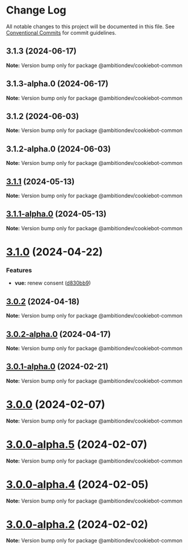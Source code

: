 # Change Log

All notable changes to this project will be documented in this file.
See [Conventional Commits](https://conventionalcommits.org) for commit guidelines.

## 3.1.3 (2024-06-17)

**Note:** Version bump only for package @ambitiondev/cookiebot-common





## 3.1.3-alpha.0 (2024-06-17)

**Note:** Version bump only for package @ambitiondev/cookiebot-common





## 3.1.2 (2024-06-03)

**Note:** Version bump only for package @ambitiondev/cookiebot-common





## 3.1.2-alpha.0 (2024-06-03)

**Note:** Version bump only for package @ambitiondev/cookiebot-common





## [3.1.1](https://github.com/ambitiondev/cookiebot/compare/v3.1.1-alpha.0...v3.1.1) (2024-05-13)

**Note:** Version bump only for package @ambitiondev/cookiebot-common





## [3.1.1-alpha.0](https://github.com/ambitiondev/cookiebot/compare/v3.1.0...v3.1.1-alpha.0) (2024-05-13)

**Note:** Version bump only for package @ambitiondev/cookiebot-common





# [3.1.0](https://github.com/ambitiondev/cookiebot/compare/v3.0.2...v3.1.0) (2024-04-22)


### Features

* **vue:** renew consent ([d830bb9](https://github.com/ambitiondev/cookiebot/commit/d830bb9cba53c49aa1bf5162c7f0459b76715001))





## [3.0.2](https://github.com/ambitiondev/cookiebot/compare/v3.0.2-alpha.0...v3.0.2) (2024-04-18)

**Note:** Version bump only for package @ambitiondev/cookiebot-common





## [3.0.2-alpha.0](https://github.com/ambitiondev/cookiebot/compare/v3.0.1...v3.0.2-alpha.0) (2024-04-17)

**Note:** Version bump only for package @ambitiondev/cookiebot-common





## [3.0.1-alpha.0](https://github.com/ambitiondev/cookiebot/compare/v3.0.0...v3.0.1-alpha.0) (2024-02-21)

**Note:** Version bump only for package @ambitiondev/cookiebot-common





# [3.0.0](https://github.com/ambitiondev/cookiebot/compare/v3.0.0-alpha.5...v3.0.0) (2024-02-07)

**Note:** Version bump only for package @ambitiondev/cookiebot-common





# [3.0.0-alpha.5](https://github.com/ambitiondev/cookiebot/compare/v3.0.0-alpha.0...v3.0.0-alpha.5) (2024-02-07)

**Note:** Version bump only for package @ambitiondev/cookiebot-common





# [3.0.0-alpha.4](https://github.com/ambitiondev/cookiebot/compare/v3.0.0-alpha.3...v3.0.0-alpha.4) (2024-02-05)

**Note:** Version bump only for package @ambitiondev/cookiebot-common





# [3.0.0-alpha.2](https://github.com/ambitiondev/cookiebot/compare/v3.0.0-alpha.1...v3.0.0-alpha.2) (2024-02-02)

**Note:** Version bump only for package @ambitiondev/cookiebot-common
